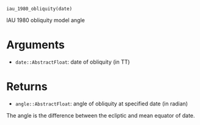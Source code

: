 ```
iau_1980_obliquity(date)
```

IAU 1980 obliquity model angle

# Arguments

  * `date::AbstractFloat`: date of obliquity (in TT)

# Returns

  * `angle::AbstractFloat`: angle of obliquity at specified date (in radian)

The angle is the difference between the ecliptic and mean equator of date.
